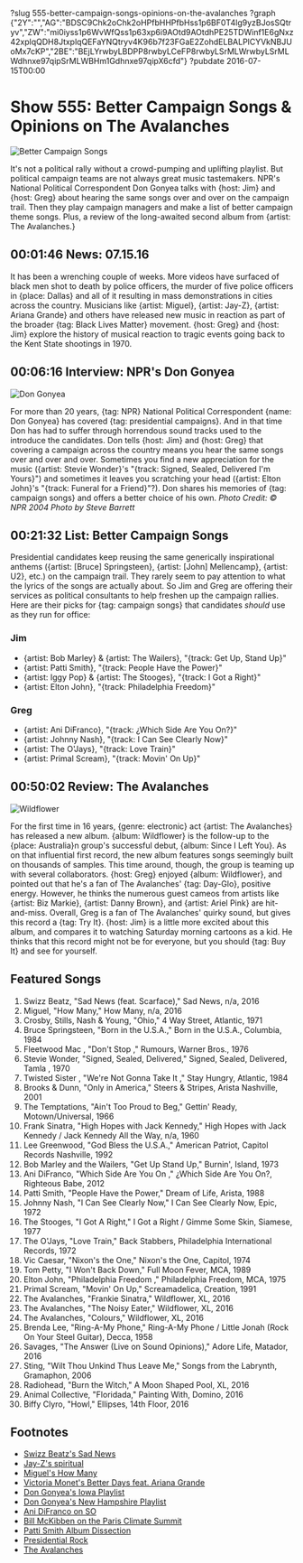 ?slug 555-better-campaign-songs-opinions-on-the-avalanches
?graph {"2Y":"","AG":"BDSC9Chk2oChk2oHPfbHHPfbHss1p6BF0T4lg9yzBJosSQtryv","ZW":"mi0iyss1p6WvWfQss1p63xp6i9AOtd9AOtdhPE25TDWinf1E6gNxz42xplqQDH8JtxplqQEFaYNQtryv4K96b7f23FGaE2ZohdELBALPlCYVkNBJUoMx7cKP","2BE":"BEjLYrwbyLBDPP8rwbyLCeFP8rwbyLSrMLWrwbyLSrMLWdhnxe97qipSrMLWBHm1Gdhnxe97qipX6cfd"}
?pubdate 2016-07-15T00:00

# Show 555: Better Campaign Songs & Opinions on The Avalanches

![Better Campaign Songs](https://static.soundopinions.org/images/2016/campaign_web.jpg)

It's not a political rally without a crowd-pumping and uplifting playlist. But political campaign teams are not always great music tastemakers. NPR's National Political Correspondent Don Gonyea talks with {host: Jim} and {host: Greg} about hearing the same songs over and over on the campaign trail. Then they play campaign managers and make a list of better campaign theme songs. Plus, a review of the long-awaited second album from {artist: The Avalanches.}

## 00:01:46 News: 07.15.16
It has been a wrenching couple of weeks. More videos have surfaced of black men shot to death by police officers, the murder of five police officers in {place: Dallas} and all of it resulting in mass demonstrations in cities across the country. Musicians like {artist: Miguel}, {artist: Jay-Z}, {artist: Ariana Grande} and others have released new music in reaction as part of the broader {tag: Black Lives Matter} movement. {host: Greg} and {host: Jim} explore the history of musical reaction to tragic events going back to the Kent State shootings in 1970. 


## 00:06:16 Interview: NPR's Don Gonyea 
![Don Gonyea](https://static.soundopinions.org/images/2016/gonyea.jpg)

 For more than 20 years, {tag: NPR} National Political Correspondent {name: Don Gonyea} has covered {tag: presidential campaigns}. And in that time Don has had to suffer through horrendous sound tracks used to the introduce the candidates. Don tells {host: Jim} and {host: Greg} that covering a campaign across the country means you hear the same songs over and over and over. Sometimes you find a new appreciation for the music ({artist: Stevie Wonder}'s "{track: Signed, Sealed, Delivered I'm Yours}")  and sometimes it leaves you scratching your head ({artist: Elton John}'s "{track: Funeral for a Friend}"?). Don shares his memories of {tag: campaign songs} and offers a better choice of his own. 
*Photo Credit: © NPR 2004 Photo by Steve Barrett*




## 00:21:32 List: Better Campaign Songs
Presidential candidates keep reusing the same generically inspirational anthems ({artist: [Bruce] Springsteen}, {artist: [John] Mellencamp}, {artist: U2}, etc.) on the campaign trail. They rarely seem to pay attention to what the lyrics of the songs are actually about. So Jim and Greg are offering their services as political consultants to help freshen up the campaign rallies. Here are their picks for {tag: campaign songs} that candidates *should* use as they run for office:

### Jim
- {artist: Bob Marley} & {artist: The Wailers}, "{track: Get Up, Stand Up}"
- {artist: Patti Smith}, "{track: People Have the Power}"
- {artist: Iggy Pop} & {artist: The Stooges}, "{track: I Got a Right}"
- {artist: Elton John}, "{track: Philadelphia Freedom}"

### Greg
- {artist: Ani DiFranco}, "{track: ¿Which Side Are You On?}"
- {artist: Johnny Nash}, "{track: I Can See Clearly Now}"
- {artist: The O'Jays}, "{track: Love Train}"
- {artist: Primal Scream}, "{track: Movin' On Up}"


## 00:50:02 Review: The Avalanches
![Wildflower](https://static.soundopinions.org/assets/555/2BE0.jpg)

For the first time in 16 years, {genre: electronic} act {artist: The Avalanches} has released a new album. {album: Wildflower} is the follow-up to the {place: Australia}n group's successful debut, {album: Since I Left You}. As on that influential first record, the new album features songs seemingly built on thousands of samples. This time around, though, the group is teaming up with several collaborators. {host: Greg} enjoyed {album: Wildflower}, and pointed out that he's a fan of The Avalanches' {tag: Day-Glo}, positive energy. However, he thinks the numerous guest cameos from artists like {artist: Biz Markie}, {artist: Danny Brown}, and {artist: Ariel Pink} are hit-and-miss. Overall, Greg is a fan of The Avalanches' quirky sound, but gives this record a {tag: Try It}. {host: Jim} is a little more excited about this album, and compares it to watching Saturday morning cartoons as a kid. He thinks that this record might not be for everyone, but you should {tag: Buy It} and see for yourself.

## Featured Songs
   
1. Swizz Beatz, "Sad News (feat. Scarface)," Sad News, n/a, 2016
1. Miguel, "How Many," How Many, n/a, 2016
1. Crosby, Stills, Nash & Young, "Ohio," 4 Way Street, Atlantic, 1971
1. Bruce Springsteen, "Born in the U.S.A.," Born in the U.S.A., Columbia, 1984
1. Fleetwood Mac , "Don't Stop ," Rumours, Warner Bros., 1976
1. Stevie Wonder, "Signed, Sealed, Delivered," Signed, Sealed, Delivered, Tamla , 1970
1. Twisted Sister , "We're Not Gonna Take It ," Stay Hungry, Atlantic, 1984
1. Brooks & Dunn, "Only in America," Steers & Stripes, Arista Nashville, 2001
1. The Temptations, "Ain't Too Proud to Beg," Gettin' Ready, Motown/Universal, 1966
1. Frank Sinatra, "High Hopes with Jack Kennedy," High Hopes with Jack Kennedy / Jack Kennedy All the Way, n/a, 1960
1. Lee Greenwood, "God Bless the U.S.A.," American Patriot, Capitol Records Nashville, 1992
1. Bob Marley and the Wailers, "Get Up Stand Up," Burnin', Island, 1973
1. Ani DiFranco, "Which Side Are You On ," ¿Which Side Are You On?, Righteous Babe, 2012
1. Patti Smith, "People Have the Power," Dream of Life, Arista, 1988
1. Johnny Nash, "I Can See Clearly Now," I Can See Clearly Now, Epic, 1972
1. The Stooges, "I Got A Right," I Got a Right / Gimme Some Skin, Siamese, 1977
1. The O'Jays, "Love Train," Back Stabbers, Philadelphia International Records, 1972
1. Vic Caesar, "Nixon's the One," Nixon's the One, Capitol, 1974
1. Tom Petty, "I Won't Back Down," Full Moon Fever, MCA, 1989
1. Elton John, "Philadelphia Freedom ," Philadelphia Freedom, MCA, 1975
1. Primal Scream, "Movin' On Up," Screamadelica, Creation, 1991
1. The Avalanches, "Frankie Sinatra," Wildflower, XL, 2016
1. The Avalanches, "The Noisy Eater," Wildflower, XL, 2016
1. The Avalanches, "Colours," Wildflower, XL, 2016
1. Brenda Lee, "Ring-A-My Phone," Ring-A-My Phone / Little Jonah (Rock On Your Steel Guitar), Decca, 1958
1. Savages, "The Answer (Live on Sound Opinions)," Adore Life, Matador, 2016
1. Sting, "Wilt Thou Unkind Thus Leave Me," Songs from the Labrynth, Gramaphon, 2006
1. Radiohead, "Burn the Witch," A Moon Shaped Pool, XL, 2016
1. Animal Collective, "Floridada," Painting With, Domino, 2016
1. Biffy Clyro, "Howl," Ellipses, 14th Floor, 2016 


## Footnotes
- [Swizz Beatz's Sad News](https://soundcloud.com/therealswizzz-215730457/sad-news)
- [Jay-Z's spiritual](https://listen.tidal.com/album/62792027?af_ad=spiritual&af_ad_type=embed_album&af_adset=JAY%2520Z&af_channel=http%3A%2F%2Fwww.vulture.com%2F2016%2F07%2Fjay-z-miguel-and-swizz-beats-protest-songs.html&af_dp=tidal%3A%2F%2Falbum%2F62792027&c=tidal_embed_player&pid=tidal_embed_player&utm_banner=na&utm_campaign=spiritual&utm_content=JAY%2520Z&utm_medium=embed_album&utm_source=http%3A%2F%2Fwww.vulture.com%2F2016%2F07%2Fjay-z-miguel-and-swizz-beats-protest-songs.html)
- [Miguel's How Many](https://soundcloud.com/miguel/how-many-ruff-1)
- [Victoria Monet's Better Days feat. Ariana Grande](https://soundcloud.com/victoria-monet/better-days-feat-ariana-grande-prod-by-flip)
- [Don Gonyea's Iowa Playlist](http://www.npr.org/2015/11/15/455931625/listen-political-correspondent-don-gonyeas-iowa-playlist)
- [Don Gonyea's New Hampshire Playlist](http://www.npr.org/2016/02/05/465637500/listen-correspondent-don-gonyeas-new-hampshire-playlist)
- [Ani DiFranco on SO](/show/203/)
- [Bill McKibben on the Paris Climate Summit](/show/543/)
- [Patti Smith Album Dissection](/show/531/)
- [Presidential Rock](/show/164/)
- [The Avalanches](http://www.theavalanches.com/)
